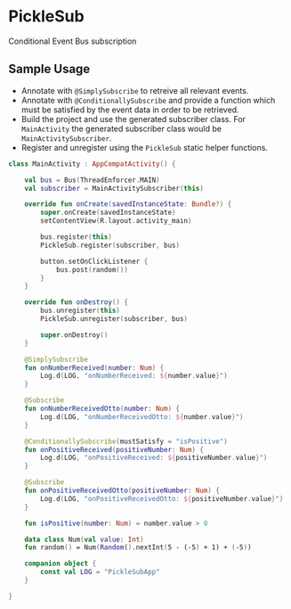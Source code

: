 # PickleSub
Conditional Event Bus subscription
## Sample Usage
- Annotate with ```@SimplySubscribe``` to retreive all relevant events.
- Annotate with ```@ConditionallySubscribe``` and provide a function which must be satisfied by the event data in order to be retrieved.
- Build the project and use the generated subscriber class. For ```MainActivity``` the generated subscriber class would be ```MainActivitySubscriber```.
- Register and unregister using the ```PickleSub``` static helper functions.
```kotlin
class MainActivity : AppCompatActivity() {

    val bus = Bus(ThreadEnforcer.MAIN)
    val subscriber = MainActivitySubscriber(this)

    override fun onCreate(savedInstanceState: Bundle?) {
        super.onCreate(savedInstanceState)
        setContentView(R.layout.activity_main)

        bus.register(this)
        PickleSub.register(subscriber, bus)

        button.setOnClickListener {
            bus.post(random())
        }
    }

    override fun onDestroy() {
        bus.unregister(this)
        PickleSub.unregister(subscriber, bus)

        super.onDestroy()
    }

    @SimplySubscribe
    fun onNumberReceived(number: Num) {
        Log.d(LOG, "onNumberReceived: ${number.value}")
    }

    @Subscribe
    fun onNumberReceivedOtto(number: Num) {
        Log.d(LOG, "onNumberReceivedOtto: ${number.value}")
    }

    @ConditionallySubscribe(mustSatisfy = "isPositive")
    fun onPositiveReceived(positiveNumber: Num) {
        Log.d(LOG, "onPositiveReceived: ${positiveNumber.value}")
    }

    @Subscribe
    fun onPositiveReceivedOtto(positiveNumber: Num) {
        Log.d(LOG, "onPositiveReceivedOtto: ${positiveNumber.value}")
    }

    fun isPositive(number: Num) = number.value > 0

    data class Num(val value: Int)
    fun random() = Num(Random().nextInt(5 - (-5) + 1) + (-5))

    companion object {
        const val LOG = "PickleSubApp"
    }

}
```